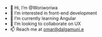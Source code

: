 - 👋 Hi, I’m @Woriworiwa
- 👀 I’m interested in front-end development
- 🌱 I’m currently learning Angular
- 💞️ I’m looking to collaborate on UX
- 📫 Reach me at omar@dalgamuni.e

<!---
Woriworiwa/Woriworiwa is a ✨ special ✨ repository because its `README.md` (this file) appears on your GitHub profile.
You can click the Preview link to take a look at your changes.
--->
